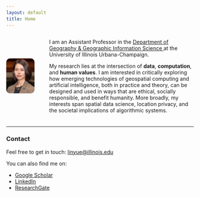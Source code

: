```yaml
---
layout: default
title: Home
---
```


<div style="display: flex; align-items: center; gap: 40px; margin-bottom: 1.5em;">
  <img src="assets/photo.jpeg" alt="Yue Lin" width="15%" style="border-radius: 10px;" />
  <div>
    <p>
      I am an Assistant Professor in the 
      <a href="https://ggis.illinois.edu/" target="_blank">
        Department of Geography & Geographic Information Science
      </a> 
      at the University of Illinois Urbana-Champaign.
    </p>
    <p>
      My research lies at the intersection of <strong>data</strong>, <strong>computation</strong>, and <strong>human values</strong>. 
      I am interested in critically exploring how emerging technologies of geospatial computing and artificial intelligence, both in practice and theory, can be designed and used in ways that are ethical, socially responsible, and benefit humanity. More broadly, my interests span spatial data science, location privacy, and the societal implications of algorithmic systems.
    </p>
  </div>
</div>

---


### Contact

Feel free to get in touch: <a href="mailto:linyue@illinois.edu">linyue@illinois.edu</a>  

You can also find me on:  
- [Google Scholar](https://scholar.google.com/citations?user=Pssz3IgAAAAJ&hl=en)  
- [LinkedIn](https://www.linkedin.com/in/yue-lin-9536b019b/)  
- [ResearchGate](https://www.researchgate.net/profile/Yue-Lin-14)